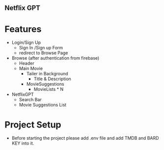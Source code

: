 ## Netflix GPT

# Features

- Login/Sign Up
  - Sign In /Sign up Form
  - redirect to Browse Page
- Browse (after authentication from firebase)
  - Header
  - Main Movie
    - Tailer in Background
      - Title & Description
    - MovieSuggestions
      - MovieLists \* N
- NetflixGPT
  - Search Bar
  - Movie Suggestions List

# Project Setup

- Before starting the project please add .env file and add TMDB and BARD KEY into it.
